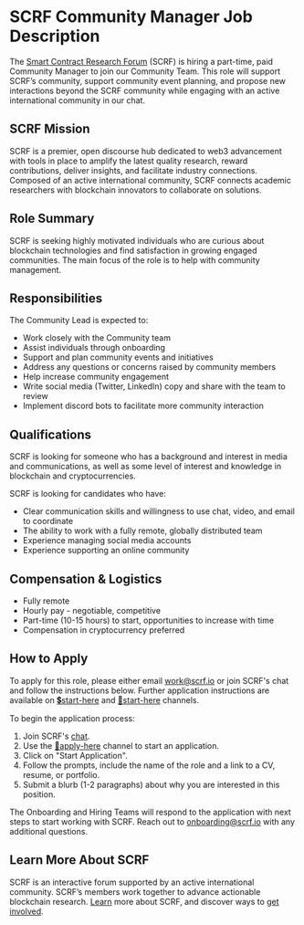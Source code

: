 # SCRF Community Manager Job Description

The [Smart Contract Research Forum](https://www.smartcontractresearch.org/) (SCRF) is hiring a part-time, paid Community Manager to join our Community Team. This role will support SCRF’s community, support community event planning, and propose new interactions beyond the SCRF community while engaging with an active international community in our chat. 

## SCRF Mission

SCRF is a premier, open discourse hub dedicated to web3 advancement with tools in place to amplify the latest quality research, reward contributions, deliver insights, and facilitate industry connections. Composed of an active international community, SCRF connects academic researchers with blockchain innovators to collaborate on solutions.

## Role Summary

SCRF is seeking highly motivated individuals who are curious about blockchain technologies and find satisfaction in growing engaged communities. The main focus of the role is to help with community management.

## Responsibilities

The Community Lead is expected to: 

* Work closely with the Community team
* Assist individuals through onboarding
* Support and plan community events and initiatives
* Address any questions or concerns raised by community members
* Help increase community engagement
* Write social media (Twitter, LinkedIn) copy and share with the team to review
* Implement discord bots to facilitate more community interaction

## Qualifications

SCRF is looking for someone who has a background and interest in media and communications, as well as some level of interest and knowledge in blockchain and cryptocurrencies.

SCRF is looking for candidates who have:

* Clear communication skills and willingness to use chat, video, and email to coordinate
* The ability to work with a fully remote, globally distributed team
* Experience managing social media accounts
* Experience supporting an online community

## Compensation & Logistics 

* Fully remote
* Hourly pay - negotiable, competitive
* Part-time (10-15 hours) to start, opportunities to increase with time 
* Compensation in cryptocurrency preferred

## How to Apply 

To apply for this role, please either email [work@scrf.io](mailto:work@scrf.io) or join SCRF's chat and follow the instructions below. Further application instructions are available on [💲start-here](https://discord.com/channels/784234332617048065/962841663246585896) and [🚅start-here](https://discord.com/channels/784234332617048065/968215614550323210) channels.

To begin the application process:

1. Join SCRF's [chat](https://discord.gg/vNmbPmYEwj).
2. Use the [🎫apply-here](https://discord.com/channels/784234332617048065/968212285178916914) channel to start an application.
3. Click on "Start Application".
4. Follow the prompts, include the name of the role and a link to a CV, resume, or portfolio.
5. Submit a blurb (1-2 paragraphs) about why you are interested in this position.

The Onboarding and Hiring Teams will respond to the application with next steps to start working with SCRF. Reach out to [onboarding@scrf.io](mailto:onboarding@scrf.io) with any additional questions.

## Learn More About SCRF

SCRF is an interactive forum supported by an active international community. SCRF’s members work together to advance actionable blockchain research. [Learn](https://github.com/smartcontractresearchforum/docs) more about SCRF, and discover ways to [get involved](https://github.com/smartcontractresearchforum/docs/blob/main/en/content_connecting_with_scrf.md).
